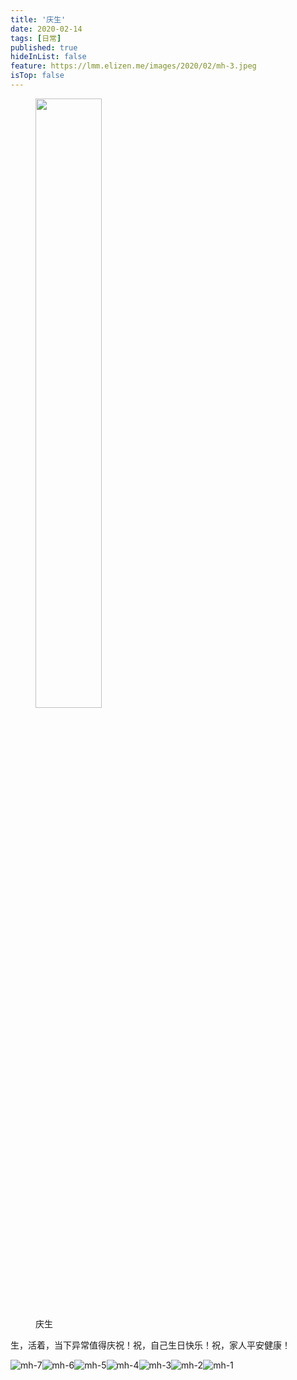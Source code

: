 ```yaml
---
title: '庆生'
date: 2020-02-14 
tags: [日常]
published: true
hideInList: false
feature: https://lmm.elizen.me/images/2020/02/mh-3.jpeg
isTop: false
---
```


<figure>
    <img src="https://lmm.elizen.me/images/logos/birthday-1.JPG" width="50%"/>
    <figcaption>庆生</figcaption>
</figure>

生，活着，当下异常值得庆祝！祝，自己生日快乐！祝，家人平安健康！

<!--more-->

<photos>![mh-7](https://lmm.elizen.me/images/2020/02/mh-7.jpeg)![mh-6](https://lmm.elizen.me/images/2020/02/mh-6.jpeg)![mh-5](https://lmm.elizen.me/images/2020/02/mh-5.jpeg)![mh-4](https://lmm.elizen.me/images/2020/02/mh-4.jpeg)![mh-3](https://lmm.elizen.me/images/2020/02/mh-3.jpeg)![mh-2](https://lmm.elizen.me/images/2020/02/mh-2.jpeg)![mh-1](https://lmm.elizen.me/images/2020/02/mh-1.jpeg)</photos>